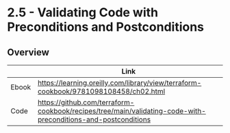 # 2.5 - Validating Code with Preconditions and Postconditions

## Overview

|       | Link                                                                                 |
|-------|--------------------------------------------------------------------------------------|
| Ebook | https://learning.oreilly.com/library/view/terraform-cookbook/9781098108458/ch02.html |
| Code  | https://github.com/terraform-cookbook/recipes/tree/main/validating-code-with-preconditions-and-postconditions                   |
